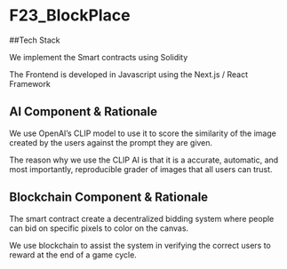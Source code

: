 # F23_BlockPlace




##Tech Stack

We implement the Smart contracts using Solidity

The Frontend is developed in Javascript using the  Next.js / React Framework

## AI Component & Rationale

We use OpenAI’s CLIP model to use it to score the similarity of the image created by the users against the prompt they are given.

The reason why we use the CLIP AI is that it is a accurate, automatic, and most importantly, reproducible grader of images that all users can trust.


## Blockchain Component & Rationale

The smart contract create a decentralized bidding system where people can bid on specific pixels to color on the canvas. 

We use blockchain to assist the system in verifying the correct users to reward at the end of a game cycle.



